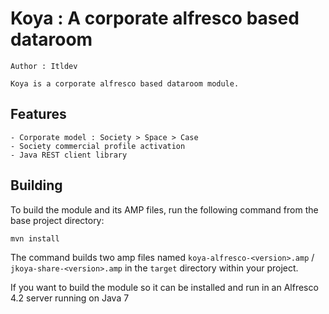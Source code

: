 Koya : A corporate alfresco based dataroom
===============================================================

	Author : Itldev
	
	Koya is a corporate alfresco based dataroom module.


Features
--------

	- Corporate model : Society > Space > Case
	- Society commercial profile activation
	- Java REST client library


Building
--------

To build the module and its AMP files, run the following command from the base 
project directory:

    mvn install

The command builds two amp files named `koya-alfresco-<version>.amp` / 
`jkoya-share-<version>.amp` in the `target` directory within your project.

If you want to build the module so it can be installed and run in an Alfresco 4.2 server
running on Java 7 

